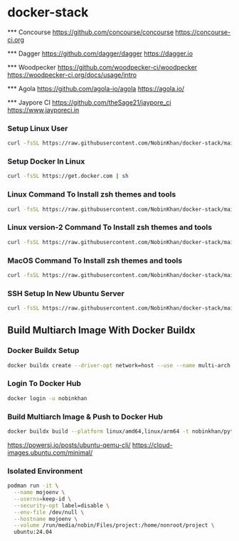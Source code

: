 # docker-stack

*** Concourse
https://github.com/concourse/concourse
https://concourse-ci.org

*** Dagger
https://github.com/dagger/dagger
https://dagger.io

*** Woodpecker
https://github.com/woodpecker-ci/woodpecker
https://woodpecker-ci.org/docs/usage/intro

*** Agola
https://github.com/agola-io/agola
https://agola.io/

*** Jaypore CI
https://github.com/theSage21/jaypore_ci
https://www.jayporeci.in

### Setup Linux User
```sh
curl -fsSL https://raw.githubusercontent.com/NobinKhan/docker-stack/main/scripts/linux_user_setup.sh | sh
```

### Setup Docker In Linux
```sh
curl -fsSL https://get.docker.com | sh
```

### Linux Command To Install zsh themes and tools
```sh
curl -fsSL https://raw.githubusercontent.com/NobinKhan/docker-stack/main/linux_install.sh | sh
```

### Linux version-2 Command To Install zsh themes and tools
```sh
curl -fsSL https://raw.githubusercontent.com/NobinKhan/docker-stack/main/terminal_config.sh | sh
```

### MacOS Command To Install zsh themes and tools
```sh
curl -fsSL https://raw.githubusercontent.com/NobinKhan/docker-stack/main/mac_install.sh | sh
```

### SSH Setup In New Ubuntu Server
```sh
curl -fsSL https://raw.githubusercontent.com/NobinKhan/docker-stack/main/server/ssh_setup.sh | sh
```

## Build Multiarch Image With Docker Buildx

### Docker Buildx Setup
```bash
docker buildx create --driver-opt network=host --use --name multi-arch
```

### Login To Docker Hub
```bash
docker login -u nobinkhan
```

### Build Multiarch Image & Push to Docker Hub
```bash
docker buildx build --platform linux/amd64,linux/arm64 -t nobinkhan/python:3.12.4-slim . --push
```

https://powersj.io/posts/ubuntu-qemu-cli/
https://cloud-images.ubuntu.com/minimal/

### Isolated Environment
```bash
podman run -it \
  --name mojoenv \
  --userns=keep-id \
  --security-opt label=disable \
  --env-file /dev/null \
  --hostname mojoenv \
  --volume /run/media/nobin/Files/project:/home/nonroot/project \
  ubuntu:24.04
```
